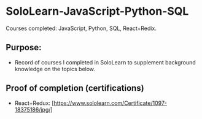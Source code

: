 # SoloLearn-JavaScript-Python-SQL
Courses completed: JavaScript, Python, SQL, React+Redix. 

## Purpose: 
* Record of courses I completed in SoloLearn to supplement background knowledge on the topics below.  


## Proof of completion (certifications)
* React+Redux: [https://www.sololearn.com/Certificate/1097-18375186/jpg/]




